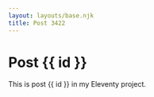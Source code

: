 ```yaml
---
layout: layouts/base.njk
title: Post 3422
---
```


# Post {{ id }}

This is post {{ id }} in my Eleventy project.

